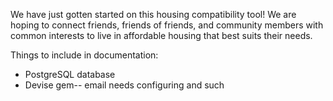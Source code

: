 We have just gotten started on this housing compatibility tool!  We are hoping to connect friends, friends of friends, and community members with common interests to live in affordable housing that best suits their needs.

Things to include in documentation:
* PostgreSQL database
* Devise gem-- email needs configuring and such
